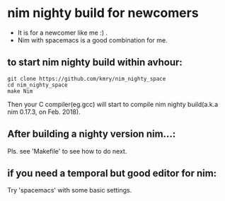 # nim nighty build for newcomers 
 - It is for a newcomer like me :) .
 - Nim with spacemacs is a good combination for me.

## to start nim nighty build within avhour:
```
git clone https://github.com/kmry/nim_nighty_space
cd nim_nighty_space
make Nim
```

Then your C compiler(eg.gcc) will start to compile nim nighty build(a.k.a nim 0.17.3, on Feb. 2018).

## After building a nighty version nim...:
Pls. see 'Makefile' to see how to do next.

## if you need a temporal but good editor for nim:
Try 'spacemacs' with some basic settings.
